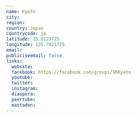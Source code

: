 ```yaml
---
name: Kyoto
city:
region:
country: Japan
countrycode: jp
latitude: 35.0123725
longitude: 135.7821725
email:
publiciseemail: false
links:
  website:
  facebook: https://facebook.com/groups/XRKyoto
  youtube:
  twitter:
  instagram:
  diaspora:
  peertube:
  mastodon:
---
```

